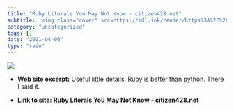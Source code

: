 ```yaml
---
title: "Ruby Literals You May Not Know - citizen428.net"
subtitle: '<img class="cover" src=https://rdl.ink/render/https%3A%2F%2Fcitizen428.net%2Fblog%2Fruby_literals_yo...'
category: "uncategorized"
tags: []
date: "2021-04-06"
type: "rain"
---
```

<img class="cover" src=https://rdl.ink/render/https%3A%2F%2Fcitizen428.net%2Fblog%2Fruby_literals_you_may_not_know>



* **Web site excerpt:** Useful little details. Ruby is better than python. There I said it.

* **Link to site:** **[Ruby Literals You May Not Know - citizen428.net](https://citizen428.net/blog/ruby_literals_you_may_not_know)**